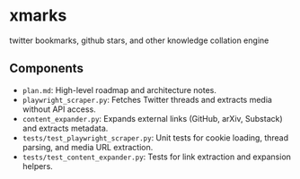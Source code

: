 # xmarks

twitter bookmarks, github stars, and other knowledge collation engine

## Components

- `plan.md`: High-level roadmap and architecture notes.
- `playwright_scraper.py`: Fetches Twitter threads and extracts media without API access.
- `content_expander.py`: Expands external links (GitHub, arXiv, Substack) and extracts metadata.
- `tests/test_playwright_scraper.py`: Unit tests for cookie loading, thread parsing, and media URL extraction.
- `tests/test_content_expander.py`: Tests for link extraction and expansion helpers.
